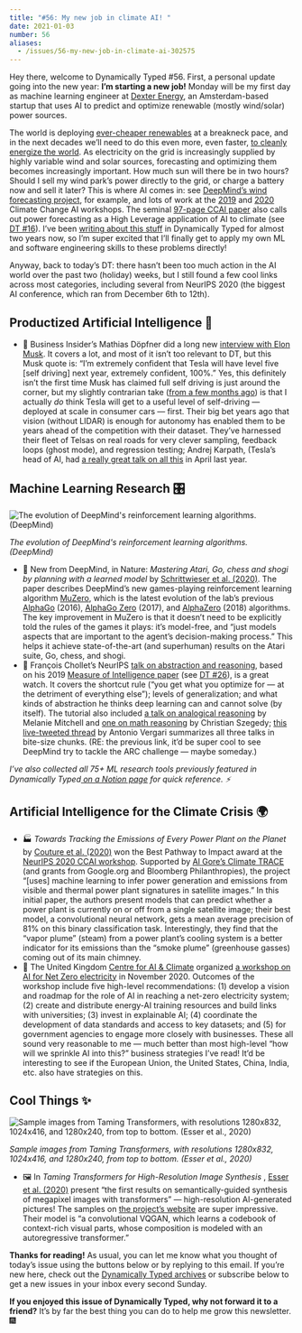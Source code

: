```yaml
---
title: "#56: My new job in climate AI! "
date: 2021-01-03
number: 56
aliases:
  - /issues/56-my-new-job-in-climate-ai-302575
---
```


Hey there, welcome to Dynamically Typed #56.
First, a personal update going into the new year: **I’m starting a new job!**
Monday will be my first day as machine learning engineer at [Dexter Energy](https://dexterenergy.ai?utm_campaign=Dynamically%20Typed&utm_medium=email&utm_source=Revue%20newsletter), an Amsterdam-based startup that uses AI to predict and optimize renewable (mostly wind/solar) power sources.

The world is deploying [ever-cheaper renewables](https://ourworldindata.org/cheap-renewables-growth?utm_campaign=Dynamically%20Typed&utm_medium=email&utm_source=Revue%20newsletter) at a breakneck pace, and in the next decades we’ll need to do this even more, even faster, [to cleanly energize the world](https://ourworldindata.org/worlds-energy-problem?utm_campaign=Dynamically%20Typed&utm_medium=email&utm_source=Revue%20newsletter).
As electricity on the grid is increasingly supplied by highly variable wind and solar sources, forecasting and optimizing them becomes increasingly important.
How much sun will there be in two hours?
Should I sell my wind park’s power directly to the grid, or charge a battery now and sell it later?
This is where AI comes in: see [DeepMind’s wind forecasting project](https://deepmind.com/blog/article/machine-learning-can-boost-value-wind-energy?utm_campaign=Dynamically%20Typed&utm_medium=email&utm_source=Revue%20newsletter), for example, and lots of work at the [2019](https://dynamicallytyped.com/issues/30-climate-change-ai-at-neurips-2019-special-edition-217578?utm_campaign=Dynamically%20Typed&utm_medium=email&utm_source=Revue%20newsletter) and [2020](https://www.climatechange.ai/events/neurips2020?utm_campaign=Dynamically%20Typed&utm_medium=email&utm_source=Revue%20newsletter) Climate Change AI workshops.
The seminal [97-page CCAI paper](https://climatechange.ai/paper?utm_campaign=Dynamically%20Typed&utm_medium=email&utm_source=Revue%20newsletter#page=7&zoom=auto,0,725) also calls out power forecasting as a High Leverage application of AI to climate (see [DT #16](https://dynamicallytyped.com/issues/16-finding-whales-with-ai-and-97-pages-of-ml-for-climate-change-183400?utm_campaign=Dynamically%20Typed&utm_medium=email&utm_source=Revue%20newsletter)).
I’ve been [writing about this stuff](https://dynamically-typed.netlify.app/links/climate-ai/?utm_campaign=Dynamically%20Typed&utm_medium=email&utm_source=Revue%20newsletter) in Dynamically Typed for almost two years now, so I’m super excited that I’ll finally get to apply my own ML and software engineering skills to these problems directly!

Anyway, back to today’s DT: there hasn’t been too much action in the AI world over the past two (holiday) weeks, but I still found a few cool links across most categories, including several from NeurIPS 2020 (the biggest AI conference, which ran from December 6th to 12th).

## Productized Artificial Intelligence 🔌

* 🚗 Business Insider’s Mathias Döpfner did a long new [interview with Elon Musk](https://www.businessinsider.com/elon-musk-interview-axel-springer-tesla-accelerate-advent-of-sustainable-energy?IR=T&international=true&r=US&utm_campaign=Dynamically%20Typed&utm_medium=email&utm_source=Revue%20newsletter). It covers a lot, and most of it isn’t too relevant to DT, but this Musk quote is: “I’m extremely confident that Tesla will have level five [self driving] next year, extremely confident, 100%.” Yes, this definitely isn’t the first time Musk has claimed full self driving is just around the corner, but my slightly contrarian take ([from a few months ago](https://twitter.com/layon_overwhale/status/1294402087799992321?utm_campaign=Dynamically%20Typed&utm_medium=email&utm_source=Revue%20newsletter)) is that I actually _do_ think Tesla will get to a useful level of self-driving — deployed at scale in consumer cars — first. Their big bet years ago that vision (without LIDAR) is enough for autonomy has enabled them to be years ahead of the competition with their dataset. They’ve harnessed their fleet of Telsas on real roads for very clever sampling, feedback loops (ghost mode), and regression testing; Andrej Karpath, (Tesla’s head of AI, had [a really great talk on all this](https://www.youtube.com/watch?feature=youtu.be&t=515&utm_campaign=Dynamically%20Typed&utm_medium=email&utm_source=Revue%20newsletter&v=hx7BXih7zx8) in April last year.

## Machine Learning Research 🎛

![The evolution of DeepMind's reinforcement learning algorithms. (DeepMind)](https://s3.amazonaws.com/revue/items/images/007/007/264/mail/Screen_Shot_2021-01-03_at_16.02.56.png?1609686201)

_The evolution of DeepMind's reinforcement learning algorithms. (DeepMind)_

* 👾 New from DeepMind, in Nature: _Mastering Atari, Go, chess and shogi by planning with a learned model_ by [Schrittwieser et al. (2020)](https://www.nature.com/articles/s41586-020-03051-4?utm_campaign=Dynamically%20Typed&utm_medium=email&utm_source=Revue%20newsletter). The paper describes DeepMind’s new games-playing reinforcement learning algorithm [MuZero](https://deepmind.com/blog/article/muzero-mastering-go-chess-shogi-and-atari-without-rules?utm_campaign=Dynamically%20Typed&utm_medium=email&utm_source=Revue%20newsletter), which is the latest evolution of the lab’s previous [AlphaGo](https://deepmind.com/research/case-studies/alphago-the-story-so-far?utm_campaign=Dynamically%20Typed&utm_medium=email&utm_source=Revue%20newsletter) (2016), [AlphaGo Zero](https://deepmind.com/blog/article/alphago-zero-starting-scratch?utm_campaign=Dynamically%20Typed&utm_medium=email&utm_source=Revue%20newsletter) (2017), and [AlphaZero](https://deepmind.com/blog/article/alphazero-shedding-new-light-grand-games-chess-shogi-and-go?utm_campaign=Dynamically%20Typed&utm_medium=email&utm_source=Revue%20newsletter) (2018) algorithms. The key improvement in MuZero is that it doesn’t need to be explicitly told the rules of the games it plays: it’s model-free, and “just models aspects that are important to the agent’s decision-making process.” This helps it achieve state-of-the-art (and superhuman) results on the Atari suite, Go, chess, and shogi.
* 🧠 François Chollet’s NeurIPS [talk on abstraction and reasoning](https://slideslive.com/38935790/abstraction-reasoning-in-ai-systems-modern-perspectives?utm_campaign=Dynamically%20Typed&utm_medium=email&utm_source=Revue%20newsletter), based on his 2019 [Measure of Intelligence paper](https://arxiv.org/abs/1911.01547?utm_campaign=Dynamically%20Typed&utm_medium=email&utm_source=Revue%20newsletter) (see [DT #26](https://dynamicallytyped.com/issues/26-chollet-s-measure-of-intelligence-and-bert-in-google-search-207148?utm_campaign=Dynamically%20Typed&utm_medium=email&utm_source=Revue%20newsletter)), is a great watch. It covers the shortcut rule (“you get what you optimize for — at the detriment of everything else”); levels of generalization; and what kinds of abstraction he thinks deep learning can and cannot solve (by itself). The tutorial also included [a talk on analogical reasoning](https://slideslive.com/38935791/abstraction-reasoning-in-ai-systems-modern-perspectives?utm_campaign=Dynamically%20Typed&utm_medium=email&utm_source=Revue%20newsletter) by Melanie Mitchell and [one on math reasoning](https://slideslive.com/38935792/deep-learning-for-mathematical-reasoning?utm_campaign=Dynamically%20Typed&utm_medium=email&utm_source=Revue%20newsletter) by Christian Szegedy; [this live-tweeted thread](https://twitter.com/tetraduzione/status/1336078387572482048?utm_campaign=Dynamically%20Typed&utm_medium=email&utm_source=Revue%20newsletter) by Antonio Vergari summarizes all three talks in bite-size chunks. (RE: the previous link, it’d be super cool to see DeepMind try to tackle the ARC challenge — maybe someday.)

_I’ve also collected all 75+ ML research tools previously featured in Dynamically Typed_[ _on a Notion page_](https://www.notion.so/adab36fecaea4306880898f41dcb9cb3?utm_campaign=Dynamically%20Typed&utm_medium=email&utm_source=Revue%20newsletter&v=cb3a74562c914234ac171931dad6c2e4) _for quick reference.
⚡️_

## Artificial Intelligence for the Climate Crisis 🌍

* 🏭 _Towards Tracking the Emissions of Every Power Plant on the Planet_ by [Couture et al. (2020)](https://www.climatechange.ai/papers/neurips2020/11/paper.pdf?utm_campaign=Dynamically%20Typed&utm_medium=email&utm_source=Revue%20newsletter) won the Best Pathway to Impact award at the [NeurIPS 2020 CCAI workshop](https://www.climatechange.ai/events/neurips2020?utm_campaign=Dynamically%20Typed&utm_medium=email&utm_source=Revue%20newsletter). Supported by [Al Gore’s Climate TRACE](https://dynamically-typed.netlify.app/stories/2020/al-gore-launches-climate-trace/?utm_campaign=Dynamically%20Typed&utm_medium=email&utm_source=Revue%20newsletter) (and grants from Google.org and Bloomberg Philanthropies), the project “[uses] machine learning to infer power generation and emissions from visible and thermal power plant signatures in satellite images.” In this initial paper, the authors present models that can predict whether a power plant is currently on or off from a single satellite image; their best model, a convolutional neural network, gets a mean average precision of 81% on this binary classification task. Interestingly, they find that the “vapor plume” (steam) from a power plant’s cooling system is a better indicator for its emissions than the “smoke plume” (greenhouse gasses) coming out of its main chimney.
* 🔌 The United Kingdom [Centre for AI & Climate](https://www.icaiec.org/?utm_campaign=Dynamically%20Typed&utm_medium=email&utm_source=Revue%20newsletter) organized [a workshop on AI for Net Zero electricity](https://www.icaiec.org/post/a-i-for-net-zero-electricity-workshop-outcomes?utm_campaign=Dynamically%20Typed&utm_medium=email&utm_source=Revue%20newsletter) in November 2020. Outcomes of the workshop include five high-level recommendations: (1) develop a vision and roadmap for the role of AI in reaching a net-zero electricity system; (2) create and distribute energy-AI training resources and build links with universities; (3) invest in explainable AI; (4) coordinate the development of data standards and access to key datasets; and (5) for government agencies to engage more closely with businesses. These all sound very reasonable to me — much better than most high-level “how will we sprinkle AI into this?” business strategies I’ve read! It’d be interesting to see if the European Union, the United States, China, India, etc. also have strategies on this.

## Cool Things ✨

![Sample images from Taming Transformers, with resolutions 1280x832, 1024x416, and 1280x240, from top to bottom. (Esser et al., 2020)](https://s3.amazonaws.com/revue/items/images/007/007/143/mail/article-Figure13-1.jpg?1609683728)

_Sample images from Taming Transformers, with resolutions 1280x832, 1024x416, and 1280x240, from top to bottom. (Esser et al., 2020)_

* 🖼 In _Taming Transformers for High-Resolution Image Synthesis_ , [Esser et al. (2020)](https://arxiv.org/abs/2012.09841?utm_campaign=Dynamically%20Typed&utm_medium=email&utm_source=Revue%20newsletter) present “the first results on semantically-guided synthesis of megapixel images with transformers” — high-resolution AI-generated pictures! The samples on [the project’s website](https://compvis.github.io/taming-transformers/?utm_campaign=Dynamically%20Typed&utm_medium=email&utm_source=Revue%20newsletter) are super impressive. Their model is “a convolutional VQGAN, which learns a codebook of context-rich visual parts, whose composition is modeled with an autoregressive transformer.”

**Thanks for reading!**
As usual, you can let me know what you thought of today’s issue using the buttons below or by replying to this email.
If you’re new here, check out the [Dynamically Typed archives](https://dynamicallytyped.com/?utm_campaign=Dynamically%20Typed&utm_medium=email&utm_source=Revue%20newsletter) or subscribe below to get a new issues in your inbox every second Sunday.

**If you enjoyed this issue of Dynamically Typed, why not forward it to a friend?**
It’s by far the best thing you can do to help me grow this newsletter.
🎆